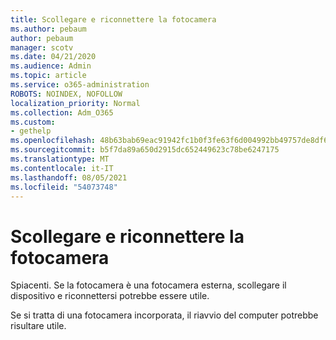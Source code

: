 ```yaml
---
title: Scollegare e riconnettere la fotocamera
ms.author: pebaum
author: pebaum
manager: scotv
ms.date: 04/21/2020
ms.audience: Admin
ms.topic: article
ms.service: o365-administration
ROBOTS: NOINDEX, NOFOLLOW
localization_priority: Normal
ms.collection: Adm_O365
ms.custom:
- gethelp
ms.openlocfilehash: 48b63bab69eac91942fc1b0f3fe63f6d004992bb49757de8df6e3bdcf9d447d2
ms.sourcegitcommit: b5f7da89a650d2915dc652449623c78be6247175
ms.translationtype: MT
ms.contentlocale: it-IT
ms.lasthandoff: 08/05/2021
ms.locfileid: "54073748"
---
```

# <a name="unplug-and-reconnect-camera"></a>Scollegare e riconnettere la fotocamera

Spiacenti. Se la fotocamera è una fotocamera esterna, scollegare il dispositivo e riconnettersi potrebbe essere utile.

Se si tratta di una fotocamera incorporata, il riavvio del computer potrebbe risultare utile.
